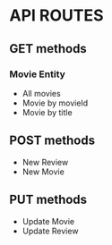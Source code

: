 # API ROUTES

## GET methods

### Movie Entity
- All movies
- Movie by movieId
- Movie by title

## POST methods
- New Review
- New Movie

## PUT methods
- Update Movie
- Update Review